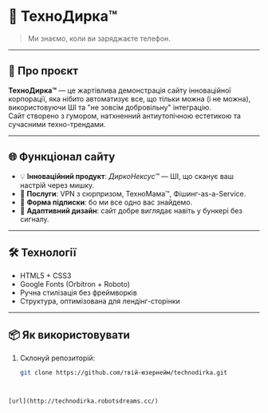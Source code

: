 # 🧠 ТехноДирка™

> Ми знаємо, коли ви заряджаєте телефон.

---

## 🤖 Про проєкт

**ТехноДирка™** — це жартівлива демонстрація сайту інноваційної корпорації, яка нібито автоматизує все, що тільки можна (і не можна), використовуючи ШІ та "не зовсім добровільну" інтеграцію.  
Сайт створено з гумором, натхненний антиутопічною естетикою та сучасними техно-трендами.

---

## 🌐 Функціонал сайту

- 💡 **Інноваційний продукт**: _ДиркоНексус™_ — ШІ, що сканує ваш настрій через мишку.
- 🔐 **Послуги**: VPN з сюрпризом, ТехноМама™, Фішинг-as-a-Service.
- 📩 **Форма підписки**: бо ми все одно вас знайдемо.
- 🧬 **Адаптивний дизайн**: сайт добре виглядає навіть у бункері без сигналу.

---

## 🛠️ Технології

- HTML5 + CSS3
- Google Fonts (Orbitron + Roboto)
- Ручна стилізація без фреймворків
- Структура, оптимізована для лендінг-сторінки

---

## 📦 Як використовувати

1. Склонуй репозиторій:
   ```bash
   git clone https://github.com/твій-юзернейм/technodirka.git
```


[url](http://technodirka.robotsdreams.cc/)
